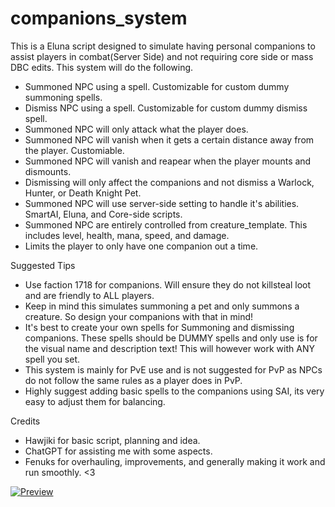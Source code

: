 # companions_system

This is a Eluna script designed to simulate having personal companions to assist players in combat(Server Side) and not requiring core side or mass DBC edits. This system will do the following.
- Summoned NPC using a spell. Customizable for custom dummy summoning spells.
- Dismiss NPC using a spell. Customizable for custom dummy dismiss spell.
- Summoned NPC will only attack what the player does.
- Summoned NPC will vanish when it gets a certain distance away from the player. Customiable.
- Summoned NPC will vanish and reapear when the player mounts and dismounts.
- Dismissing will only affect the companions and not dismiss a Warlock, Hunter, or Death Knight Pet.
- Summoned NPC will use server-side setting to handle it's abilities. SmartAI, Eluna, and Core-side scripts.
- Summoned NPC are entirely controlled from creature_template. This includes level, health, mana, speed, and damage.
- Limits the player to only have one companion out a time.

Suggested Tips
- Use faction 1718 for companions. Will ensure they do not killsteal loot and are friendly to ALL players.
- Keep in mind this simulates summoning a pet and only summons a creature. So design your companions with that in mind!
- It's best to create your own spells for Summoning and dismissing companions. These spells should be DUMMY spells and only use is for the visual name and description text! This will however work with ANY spell you set.
- This system is mainly for PvE use and is not suggested for PvP as NPCs do not follow the same rules as a player does in PvP.
- Highly suggest adding basic spells to the companions using SAI, its very easy to adjust them for balancing.

Credits
- Hawjiki for basic script, planning and idea.
- ChatGPT for assisting me with some aspects.
- Fenuks for overhauling, improvements, and generally making it work and run smoothly. <3

[![Preview](http://i3.ytimg.com/vi/P9zsLL2xS10/hqdefault.jpg)](https://www.youtube.com/watch?v=P9zsLL2xS10)
